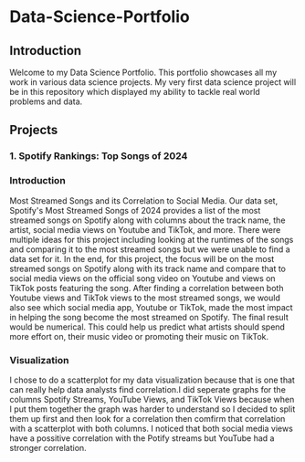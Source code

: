 # Data-Science-Portfolio
##  Introduction
Welcome to my Data Science Portfolio. This portfolio showcases all my work in various data science projects. My very first data science project will be in this repository which displayed my ability to tackle real world problems and data.





## Projects
### 1. Spotify Rankings: Top Songs of 2024
### Introduction
Most Streamed Songs and its Correlation to Social Media. Our data set, Spotify's Most Streamed Songs of 2024 provides a list of the most streamed songs on Spotify along with columns about the track name, the artist, social media views on Youtube and TikTok, and more. There were multiple ideas for this project including looking at the runtimes of the songs and comparing it to the most streamed songs but we were unable to find a data set for it. In the end, for this project, the focus will be on the most streamed songs on Spotify along with its track name and compare that to social media views on the official song video on Youtube and views on TikTok posts featuring the song. After finding a correlation between both Youtube views and TikTok views to the most streamed songs, we would also see which social media app, Youtube or TikTok, made the most impact in helping the song become the most streamed on Spotify. The final result would be numerical. This could help us predict what artists should spend more effort on, their music video or promoting their music on TikTok.
### Visualization
I chose to do a scatterplot for my data visualization because that is one that can really help data analysts find correlation.I did seperate graphs for the columns Spotify Streams, YouTube Views, and TikTok Views because when I put them together the graph was harder to understand so I decided to split them up first and then look for a correlation then comfirm that correlation with a scatterplot with both columns. I noticed that both social media views have a possitive correlation with the Potify streams but YouTube had a stronger correlation.
